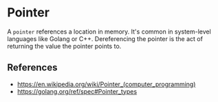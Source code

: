 # Pointer

A `pointer` references a location in memory. It's common in system-level languages like Golang or C++. Dereferencing the pointer is the act of returning the value the pointer points to.

## References

- https://en.wikipedia.org/wiki/Pointer_(computer_programming)
- https://golang.org/ref/spec#Pointer_types
